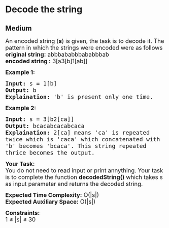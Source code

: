 # Decode the string
## Medium 
<div class="problem-statement">
                <p></p><p><span style="font-size:18px">An encoded string (<strong>s</strong>) is given, the task is to decode it. The pattern in which the strings were encoded were as follows<br>
<strong>original string:</strong>&nbsp;abbbababbbababbbab&nbsp;<br>
<strong>encoded string :</strong>&nbsp;3[a3[b]1[ab]]</span></p>

<p><strong><span style="font-size:18px">Example 1:</span></strong></p>

<pre><span style="font-size:18px"><strong>Input:</strong> s = 1[b]
<strong>Output:</strong> b
<strong>Explaination:</strong> 'b' is present only one time.</span></pre>

<p><strong><span style="font-size:18px">Example 2:</span></strong></p>

<pre><span style="font-size:18px"><strong>Input:</strong> s = 3[b2[ca]]
<strong>Output:</strong> bcacabcacabcaca
<strong>Explaination:</strong> 2[ca] means 'ca' is repeated 
twice which is 'caca' which concatenated with 
'b' becomes 'bcaca'. This string repeated 
thrice becomes the output.</span></pre>

<p><span style="font-size:18px"><strong>Your Task:</strong><br>
You do not need to read input or print annything. Your task is to complete the function <strong>decodedString()</strong> which takes s as input parameter and returns the decoded string.</span></p>

<p><span style="font-size:18px"><strong>Expected Time Complexity:</strong> O(|s|)<br>
<strong>Expected Auxiliary Space:</strong> O(|s|)</span></p>

<p><span style="font-size:18px"><strong>Constraints:</strong><br>
1 ≤ |s| ≤ 30&nbsp;</span></p>
 <p></p>
            </div>